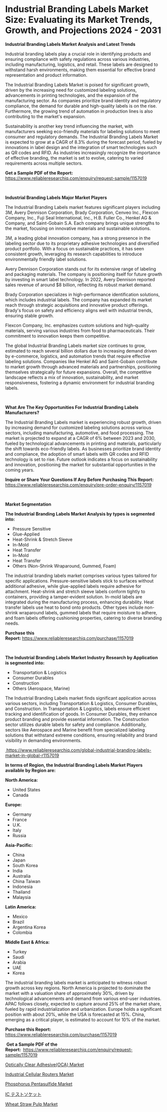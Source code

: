 <p><h1>Industrial Branding Labels Market Size: Evaluating its Market Trends, Growth, and Projections 2024 - 2031</h1></p><p><strong>Industrial Branding Labels Market Analysis and Latest Trends</strong></p>
<p><p>Industrial branding labels play a crucial role in identifying products and ensuring compliance with safety regulations across various industries, including manufacturing, logistics, and retail. These labels are designed to withstand harsh environments, making them essential for effective brand representation and product information.</p><p>The Industrial Branding Labels Market is poised for significant growth, driven by the increasing need for customized labeling solutions, advancements in printing technologies, and the expansion of the manufacturing sector. As companies prioritize brand identity and regulatory compliance, the demand for durable and high-quality labels is on the rise. Furthermore, the growing trend of automation in production lines is also contributing to the market's expansion.</p><p>Sustainability is another key trend influencing the market, with manufacturers seeking eco-friendly materials for labeling solutions to meet consumer and regulatory demands. The Industrial Branding Labels Market is expected to grow at a CAGR of 8.3% during the forecast period, fueled by innovations in label design and the integration of smart technologies such as QR codes and RFID. As industries increasingly recognize the importance of effective branding, the market is set to evolve, catering to varied requirements across multiple sectors.</p></p>
<p><strong>Get a Sample PDF of the Report:&nbsp;</strong> <a href="https://www.reliableresearchiq.com/enquiry/request-sample/1157019">https://www.reliableresearchiq.com/enquiry/request-sample/1157019</a></p>
<p>&nbsp;</p>
<p><strong>Industrial Branding Labels Major Market Players</strong></p>
<p><p>The Industrial Branding Labels market features significant players including 3M, Avery Dennison Corporation, Brady Corporation, Cenveo Inc., Flexcon Company, Inc., Fuji Seal International, Inc., H.B. Fuller Co., Henkel AG & Company, and Saint-Gobain S.A. Each company brings unique strengths to the market, focusing on innovative materials and sustainable solutions.</p><p>3M, a leading global innovation company, has a strong presence in the labeling sector due to its proprietary adhesive technologies and diversified product portfolio. With a focus on sustainable practices, it has seen consistent growth, leveraging its research capabilities to introduce environmentally friendly label solutions.</p><p>Avery Dennison Corporation stands out for its extensive range of labeling and packaging materials. The company is positioning itself for future growth by investing in smart label technology. In 2022, Avery Dennison reported sales revenue of around $8 billion, reflecting its robust market demand.</p><p>Brady Corporation specializes in high-performance identification solutions, which includes industrial labels. The company has expanded its market reach through strategic acquisitions and innovative product offerings. Brady's focus on safety and efficiency aligns well with industrial trends, ensuring stable growth.</p><p>Flexcon Company, Inc. emphasizes custom solutions and high-quality materials, serving various industries from food to pharmaceuticals. Their commitment to innovation keeps them competitive.</p><p>The global Industrial Branding Labels market size continues to grow, estimated to reach several billion dollars due to increasing demand driven by e-commerce, logistics, and automation trends that require effective labeling solutions. Companies like Henkel AG and Saint-Gobain contribute to market growth through advanced materials and partnerships, positioning themselves strategically for future expansions. Overall, the competitive landscape reflects a mix of innovation, sustainability, and market responsiveness, fostering a dynamic environment for industrial branding labels.</p></p>
<p>&nbsp;</p>
<p><strong>What Are The Key Opportunities For Industrial Branding Labels Manufacturers?</strong></p>
<p><p>The Industrial Branding Labels market is experiencing robust growth, driven by increasing demand for customized labeling solutions across various sectors, including manufacturing, automotive, and food processing. The market is projected to expand at a CAGR of 6% between 2023 and 2030, fueled by technological advancements in printing and materials, particularly the shift towards eco-friendly labels. As businesses prioritize brand identity and compliance, the adoption of smart labels with QR codes and RFID technology is set to rise. Future outlook indicates a focus on sustainability and innovation, positioning the market for substantial opportunities in the coming years.</p></p>
<p><strong>Inquire or Share Your Questions If Any Before Purchasing This Report:</strong> <a href="https://www.reliableresearchiq.com/enquiry/pre-order-enquiry/1157019">https://www.reliableresearchiq.com/enquiry/pre-order-enquiry/1157019</a></p>
<p>&nbsp;</p>
<p><strong>Market Segmentation</strong></p>
<p><strong>The Industrial Branding Labels Market Analysis by types is segmented into:</strong></p>
<p><ul><li>Pressure Sensitive</li><li>Glue-Applied</li><li>Heat-Shrink & Stretch Sleeve</li><li>In-Mold</li><li>Heat Transfer</li><li>In-Mold</li><li>Heat Transfer</li><li>Others (Non-Shrink Wraparound, Gummed, Foam)</li></ul></p>
<p><p>The industrial branding labels market comprises various types tailored for specific applications. Pressure-sensitive labels stick to surfaces without additional adhesive, while glue-applied labels require adhesive for attachment. Heat-shrink and stretch sleeve labels conform tightly to containers, providing a tamper-evident solution. In-mold labels are integrated during the manufacturing process, enhancing durability. Heat transfer labels use heat to bond onto products. Other types include non-shrink wraparound labels, gummed labels that require moisture to adhere, and foam labels offering cushioning properties, catering to diverse branding needs.</p></p>
<p><strong>Purchase this Report:&nbsp;</strong><a href="https://www.reliableresearchiq.com/purchase/1157019">https://www.reliableresearchiq.com/purchase/1157019</a></p>
<p>&nbsp;</p>
<p><strong>The Industrial Branding Labels Market Industry Research by Application is segmented into:</strong></p>
<p><ul><li>Transportation & Logistics</li><li>Consumer Durables</li><li>Construction</li><li>Others (Aerospace, Marine)</li></ul></p>
<p><p>The Industrial Branding Labels market finds significant application across various sectors, including Transportation & Logistics, Consumer Durables, and Construction. In Transportation & Logistics, labels ensure efficient tracking and identification of goods. In Consumer Durables, they enhance product branding and provide essential information. The Construction sector utilizes durable labels for safety and compliance. Additionally, sectors like Aerospace and Marine benefit from specialized labeling solutions that withstand extreme conditions, ensuring reliability and brand visibility in demanding environments.</p></p>
<p><a href="https://www.reliableresearchiq.com/global-industrial-branding-labels-market-in-global-r1157019">&nbsp;https://www.reliableresearchiq.com/global-industrial-branding-labels-market-in-global-r1157019</a></p>
<p><strong>In terms of Region, the Industrial Branding Labels Market Players available by Region are:</strong></p>
<p>
    <p> <strong> North America: </strong>
        <ul>
            <li>United States</li>
            <li>Canada</li>
        </ul>
        </p> 
    <p> <strong> Europe: </strong>
        <ul>
            <li>Germany</li>
            <li>France</li>
            <li>U.K.</li>
            <li>Italy</li>
            <li>Russia</li>
        </ul>
        </p> 
    <p> <strong> Asia-Pacific: </strong>
        <ul>
            <li>China</li>
            <li>Japan</li>
            <li>South Korea</li>
            <li>India</li>
            <li>Australia</li>
            <li>China Taiwan</li>
            <li>Indonesia</li>
            <li>Thailand</li>
            <li>Malaysia</li>
        </ul>
        </p> 
    <p> <strong> Latin America: </strong>
        <ul>
            <li>Mexico</li>
            <li>Brazil</li>
            <li>Argentina Korea</li>
            <li>Colombia</li>
        </ul>
        </p> 
    <p> <strong> Middle East & Africa: </strong>
        <ul>
            <li>Turkey</li>
            <li>Saudi</li>
            <li>Arabia</li>
            <li>UAE</li>
            <li>Korea</li>
        </ul>
    </p>
    </p>
<p><p>The industrial branding labels market is anticipated to witness robust growth across key regions. North America is projected to dominate the market with a valuation share of approximately 30%, driven by technological advancements and demand from various end-user industries. APAC follows closely, expected to capture around 25% of the market share, fueled by rapid industrialization and urbanization. Europe holds a significant position with about 20%, while the USA is forecasted at 15%. China, emerging as a critical player, is estimated to account for 10% of the market.</p></p>
<p><strong>Purchase this Report: </strong><a href="https://www.reliableresearchiq.com/purchase/1157019">https://www.reliableresearchiq.com/purchase/1157019</a></p>
<p>&nbsp;<strong>Get a Sample PDF of the Report:&nbsp;&nbsp;</strong><a href="https://www.reliableresearchiq.com/enquiry/request-sample/1157019">https://www.reliableresearchiq.com/enquiry/request-sample/1157019</a></p>
<p><strong></strong></p>
<p><p><a href="https://github.com/jeffreybishop26/Market-Research-Report-List-1/blob/main/optically-clear-adhesiveoca-market.md">Optically Clear Adhesive(OCA) Market</a></p><p><a href="https://www.linkedin.com/pulse/global-industrial-cellular-routers-market-focus-product-type-3g2g4g-fao0c?trackingId=774b%2BfyiToKKb%2FI3GXZ1Wg%3D%3D">Industrial Cellular Routers Market</a></p><p><a href="https://issuu.com/reportprime-2/docs/phosphorus-pentasulfide-market-size_7d104647d1fe8c">Phosphorus Pentasulfide Market</a></p><p><a href="https://medium.com/@napierswinnyfg/ic-test-sockets-market-%E3%81%AF-%E3%82%B3%E3%82%B9%E3%83%88%E7%AE%A1%E7%90%86%E3%81%A8%E5%8A%B9%E7%8E%87%E5%90%91%E4%B8%8A%E3%82%92%E5%84%AA%E5%85%88%E3%81%97%E3%81%BE%E3%81%99-%E3%81%95%E3%82%89%E3%81%AB-%E5%A0%B1%E5%91%8A%E6%9B%B8%E3%81%AF%E5%B8%82%E5%A0%B4%E3%81%AE%E9%9C%80%E8%A6%81%E9%9D%A2%E3%81%A8%E4%BE%9B%E7%B5%A6%E9%9D%A2%E3%81%AE%E4%B8%A1%E6%96%B9%E3%82%92%E3%82%AB%E3%83%90%E3%83%BC%E3%81%97%E3%81%A6%E3%81%84%E3%81%BE%E3%81%99-ic-test-sockets-%E5%B8%82%E5%A0%B4%E3%81%AF-080fd262add7">IC テストソケット</a></p><p><a href="https://issuu.com/reportprime-2/docs/wheat-straw-pulp-market-size-2030.p_68237de8394f79">Wheat Straw Pulp Market</a></p></p>